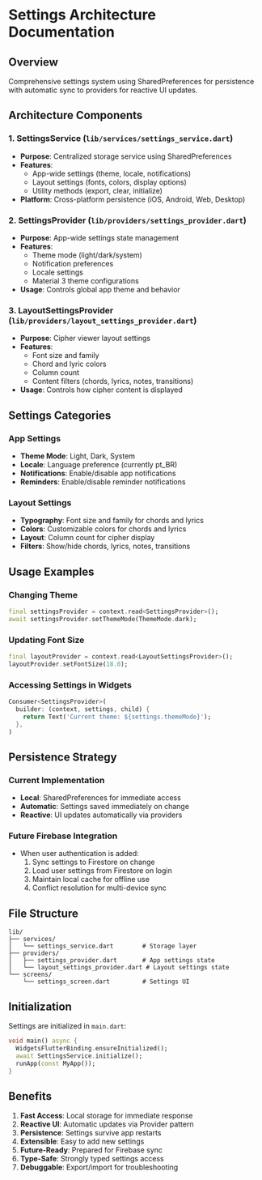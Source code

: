 # Settings Architecture Documentation

## Overview
Comprehensive settings system using SharedPreferences for persistence with automatic sync to providers for reactive UI updates.

## Architecture Components

### 1. SettingsService (`lib/services/settings_service.dart`)
- **Purpose**: Centralized storage service using SharedPreferences
- **Features**:
  - App-wide settings (theme, locale, notifications)
  - Layout settings (fonts, colors, display options)
  - Utility methods (export, clear, initialize)
- **Platform**: Cross-platform persistence (iOS, Android, Web, Desktop)

### 2. SettingsProvider (`lib/providers/settings_provider.dart`)
- **Purpose**: App-wide settings state management
- **Features**:
  - Theme mode (light/dark/system)
  - Notification preferences
  - Locale settings
  - Material 3 theme configurations
- **Usage**: Controls global app theme and behavior

### 3. LayoutSettingsProvider (`lib/providers/layout_settings_provider.dart`)
- **Purpose**: Cipher viewer layout settings
- **Features**:
  - Font size and family
  - Chord and lyric colors
  - Column count
  - Content filters (chords, lyrics, notes, transitions)
- **Usage**: Controls how cipher content is displayed

## Settings Categories

### App Settings
- **Theme Mode**: Light, Dark, System
- **Locale**: Language preference (currently pt_BR)
- **Notifications**: Enable/disable app notifications
- **Reminders**: Enable/disable reminder notifications

### Layout Settings
- **Typography**: Font size and family for chords and lyrics
- **Colors**: Customizable colors for chords and lyrics
- **Layout**: Column count for cipher display
- **Filters**: Show/hide chords, lyrics, notes, transitions

## Usage Examples

### Changing Theme
```dart
final settingsProvider = context.read<SettingsProvider>();
await settingsProvider.setThemeMode(ThemeMode.dark);
```

### Updating Font Size
```dart
final layoutProvider = context.read<LayoutSettingsProvider>();
layoutProvider.setFontSize(18.0);
```

### Accessing Settings in Widgets
```dart
Consumer<SettingsProvider>(
  builder: (context, settings, child) {
    return Text('Current theme: ${settings.themeMode}');
  },
)
```

## Persistence Strategy

### Current Implementation
- **Local**: SharedPreferences for immediate access
- **Automatic**: Settings saved immediately on change
- **Reactive**: UI updates automatically via providers

### Future Firebase Integration
- When user authentication is added:
  1. Sync settings to Firestore on change
  2. Load user settings from Firestore on login
  3. Maintain local cache for offline use
  4. Conflict resolution for multi-device sync

## File Structure
```
lib/
├── services/
│   └── settings_service.dart        # Storage layer
├── providers/
│   ├── settings_provider.dart       # App settings state
│   └── layout_settings_provider.dart # Layout settings state
└── screens/
    └── settings_screen.dart         # Settings UI
```

## Initialization
Settings are initialized in `main.dart`:
```dart
void main() async {
  WidgetsFlutterBinding.ensureInitialized();
  await SettingsService.initialize();
  runApp(const MyApp());
}
```

## Benefits
1. **Fast Access**: Local storage for immediate response
2. **Reactive UI**: Automatic updates via Provider pattern
3. **Persistence**: Settings survive app restarts
4. **Extensible**: Easy to add new settings
5. **Future-Ready**: Prepared for Firebase sync
6. **Type-Safe**: Strongly typed settings access
7. **Debuggable**: Export/import for troubleshooting

